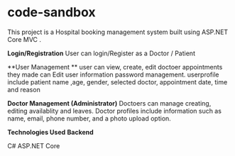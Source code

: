 # code-sandbox
This project is a Hospital booking management system built using ASP.NET Core MVC .

**Login/Registration**
User can login/Register as a Doctor / Patient 

**User Management **
user can view, create, edit doctoer appointments they made 
can Edit user information password management.
userprofile include patient name ,age, gender, selected doctor, appointment date, time and reason 

**Doctor Management (Administrator)**
Doctoers can manage creating, editing availablity and leaves.
Doctor profiles include information such as name, email, phone number, and a photo upload option.

**Technologies Used**
**Backend**

C# ASP.NET Core

